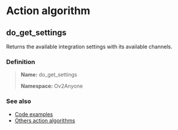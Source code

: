 # Action algorithm

## do_get_settings

Returns the available integration settings with its available channels.
    
### Definition

> **Name:** do_get_settings
> 
> **Namespace:** Ov2Anyone

### See also
* [Code examples](https://cenit.io/algorithm?f[name][40703][o]=is&f[name][40703][v]=do_get_settings&f[namespace][40840][o]=starts_with&f[namespace][40840][v]=Ov2)
* [Others action algorithms](overview?id=do_get_settings)